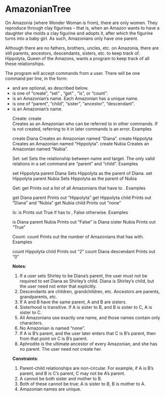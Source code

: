 # AmazonianTree

On Amazonia (where Wonder Woman is from), there are only women.  They reproduce through clay figurines – that is, when an Amazon wants to have a daughter she molds a clay figurine and adopts it, after which the figurine turns into a baby girl.  As such, Amazonians only have one parent.

Although there are no fathers, brothers, uncles, etc. on Amazonia, there are still parents, ancestors, descendants, sisters, etc. to keep track of.  Hippolyta, Queen of the Amazons, wants a program to keep track of all these relationships.

The program will accept commands from a user. There will be one command per line, in the form: <verb> <object> <relation> <target>
<ul>
     <li> <relation> and <target> are optional, as described below.</li>
     <li> <verb> is one of “create”, “set” , “get” , “is”, or “count”.</li>
     <li> <object> is an Amazonian’s name.  Each Amazonian has a unique name.</li>
     <li> <relation> is one of “parent”, “child”, “sister”, “ancestor”, “descendant”.</li>
     <li> <target> is an Amazonian’s name.</li>
</ul>



Create: create <name>	
     Creates <name> as an Amazonian who can be referred to in other commands.  If <name> is not created, referring to it in later commands is an error.
Examples

create Diana	Creates an Amazonian named “Diana”.
create Hippolyta	Creates an Amazonian named “Hippolyta”.
create Nubia	Creates an Amazonian named “Nubia”.


Set: set <name> <relation> <target>	
    Sets the relationship between name and target.  The only valid relations in a set command are “parent” and “child”.
Examples

set Hippolyta parent Diana	Sets Hippolyta as the parent of Diana.
set Hippolyta parent Nubia	Sets Hippolyta as the parent of Nubia


Get: get <name> <relation>	Prints out a list of all Amazonians that have <relation> to <name>.
Examples

get Diana parent	Prints out “Hippolyta”
get Hippolyta child	Prints out “Diana” and “Nubia”
get Nubia child	Prints out “none”


Is: is <name> <relation> <target>	Prints out True if <name> has <relation> to <target>, False otherwise.
Examples

is Diana parent Nubia	Prints out “False”
is Diana sister Nubia	Prints out “True”


Count: count <name> <relation>	Prints out the number of Amazonians that <name> has <relation> with.
Examples

count Hippolyta child	Prints out “2”
count Diana descendant	Prints out “0”



<b>Notes</b>:
1.	If a user sets Shirley to be Diana’s parent, the user must not be required to set Diana as Shirley’s child.  Diana is Shirley’s child, but the user need not enter that explicitly.
2.	Descendants are children, grandchildren, etc.  Ancestors are parents, grandparents, etc.
3.	If A and B have the same parent, A and B are sisters.
4.	Sisterhood is transitive.  If A is sister to B, and B is sister to C, A is sister to C.
5.	All Amazonians use exactly one name, and those names contain only characters.
6.	No Amazonian is named “none”.
7.	If A is B’s parent, and the user later enters that C is B’s parent, then from that point on C is B’s parent.
8.	Aphrodite is the ultimate ancestor of every Amazonian, and she has no parent.  The user need not create her.

<b>Constraints</b>:
1.	Parent-child relationships are non-circular.  For example, if A is B’s parent, and B is C’s parent, C may not be A’s parent.
2.	A cannot be both sister and mother to B.
3.	Both of these cannot be true: A is sister to B, B is mother to A.
4.	Amazonian names are unique.
